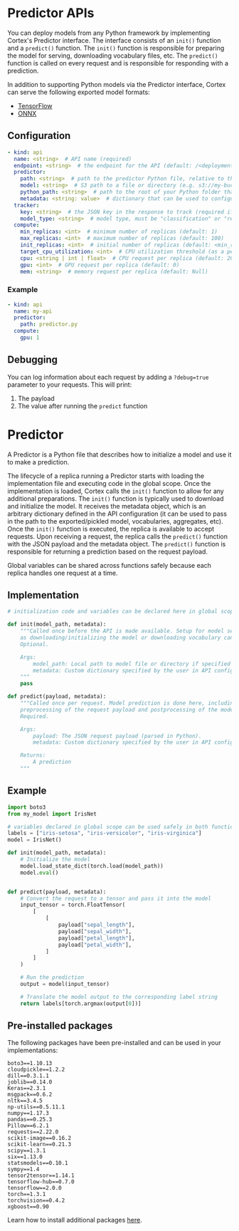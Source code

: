 # Predictor APIs

You can deploy models from any Python framework by implementing Cortex's Predictor interface. The interface consists of an `init()` function and a `predict()` function. The `init()` function is responsible for preparing the model for serving, downloading vocabulary files, etc. The `predict()` function is called on every request and is responsible for responding with a prediction.

In addition to supporting Python models via the Predictor interface, Cortex can serve the following exported model formats:

- [TensorFlow](tensorflow.md)
- [ONNX](onnx.md)

## Configuration

```yaml
- kind: api
  name: <string>  # API name (required)
  endpoint: <string>  # the endpoint for the API (default: /<deployment_name>/<api_name>)
  predictor:
    path: <string>  # path to the predictor Python file, relative to the Cortex root (required)
    model: <string>  # S3 path to a file or directory (e.g. s3://my-bucket/exported_model) (optional)
    python_path: <string>  # path to the root of your Python folder that will be appended to PYTHONPATH (default: folder containing cortex.yaml)
    metadata: <string: value>  # dictionary that can be used to configure custom values (optional)
  tracker:
    key: <string>  # the JSON key in the response to track (required if the response payload is a JSON object)
    model_type: <string>  # model type, must be "classification" or "regression" (required)
  compute:
    min_replicas: <int>  # minimum number of replicas (default: 1)
    max_replicas: <int>  # maximum number of replicas (default: 100)
    init_replicas: <int>  # initial number of replicas (default: <min_replicas>)
    target_cpu_utilization: <int>  # CPU utilization threshold (as a percentage) to trigger scaling (default: 80)
    cpu: <string | int | float>  # CPU request per replica (default: 200m)
    gpu: <int>  # GPU request per replica (default: 0)
    mem: <string>  # memory request per replica (default: Null)
```

### Example

```yaml
- kind: api
  name: my-api
  predictor:
    path: predictor.py
  compute:
    gpu: 1
```

## Debugging

You can log information about each request by adding a `?debug=true` parameter to your requests. This will print:

1. The payload
2. The value after running the `predict` function

# Predictor

A Predictor is a Python file that describes how to initialize a model and use it to make a prediction.

The lifecycle of a replica running a Predictor starts with loading the implementation file and executing code in the global scope. Once the implementation is loaded, Cortex calls the `init()` function to allow for any additional preparations. The `init()` function is typically used to download and initialize the model. It receives the metadata object, which is an arbitrary dictionary defined in the API configuration (it can be used to pass in the path to the exported/pickled model, vocabularies, aggregates, etc). Once the `init()` function is executed, the replica is available to accept requests. Upon receiving a request, the replica calls the `predict()` function with the JSON payload and the metadata object. The `predict()` function is responsible for returning a prediction based on the request payload.

Global variables can be shared across functions safely because each replica handles one request at a time.

## Implementation

```python
# initialization code and variables can be declared here in global scope

def init(model_path, metadata):
    """Called once before the API is made available. Setup for model serving such
    as downloading/initializing the model or downloading vocabulary can be done here.
    Optional.

    Args:
        model_path: Local path to model file or directory if specified by user in API configuration, otherwise None.
        metadata: Custom dictionary specified by the user in API configuration.
    """
    pass

def predict(payload, metadata):
    """Called once per request. Model prediction is done here, including any
    preprocessing of the request payload and postprocessing of the model output.
    Required.

    Args:
        payload: The JSON request payload (parsed in Python).
        metadata: Custom dictionary specified by the user in API configuration.

    Returns:
        A prediction
    """
```

## Example

```python
import boto3
from my_model import IrisNet

# variables declared in global scope can be used safely in both functions (one replica handles one request at a time)
labels = ["iris-setosa", "iris-versicolor", "iris-virginica"]
model = IrisNet()

def init(model_path, metadata):
    # Initialize the model
    model.load_state_dict(torch.load(model_path))
    model.eval()


def predict(payload, metadata):
    # Convert the request to a tensor and pass it into the model
    input_tensor = torch.FloatTensor(
        [
            [
                payload["sepal_length"],
                payload["sepal_width"],
                payload["petal_length"],
                payload["petal_width"],
            ]
        ]
    )

    # Run the prediction
    output = model(input_tensor)

    # Translate the model output to the corresponding label string
    return labels[torch.argmax(output[0])]
```

## Pre-installed packages

The following packages have been pre-installed and can be used in your implementations:

```text
boto3==1.10.13
cloudpickle==1.2.2
dill==0.3.1.1
joblib==0.14.0
Keras==2.3.1
msgpack==0.6.2
nltk==3.4.5
np-utils==0.5.11.1
numpy==1.17.3
pandas==0.25.3
Pillow==6.2.1
requests==2.22.0
scikit-image==0.16.2
scikit-learn==0.21.3
scipy==1.3.1
six==1.13.0
statsmodels==0.10.1
sympy==1.4
tensor2tensor==1.14.1
tensorflow-hub==0.7.0
tensorflow==2.0.0
torch==1.3.1
torchvision==0.4.2
xgboost==0.90
```

Learn how to install additional packages [here](../dependency-management/python-packages.md).

